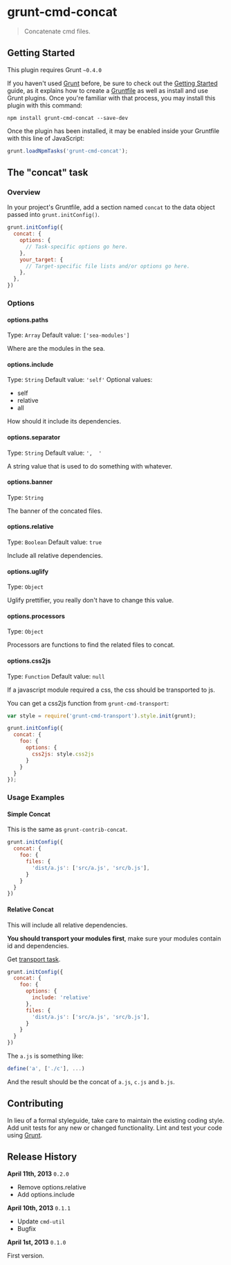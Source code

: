 # grunt-cmd-concat

> Concatenate cmd files.

## Getting Started
This plugin requires Grunt `~0.4.0`

If you haven't used [Grunt](http://gruntjs.com/) before, be sure to check out the [Getting Started](http://gruntjs.com/getting-started) guide, as it explains how to create a [Gruntfile](http://gruntjs.com/sample-gruntfile) as well as install and use Grunt plugins. Once you're familiar with that process, you may install this plugin with this command:

```shell
npm install grunt-cmd-concat --save-dev
```

Once the plugin has been installed, it may be enabled inside your Gruntfile with this line of JavaScript:

```js
grunt.loadNpmTasks('grunt-cmd-concat');
```

## The "concat" task

### Overview
In your project's Gruntfile, add a section named `concat` to the data object passed into `grunt.initConfig()`.

```js
grunt.initConfig({
  concat: {
    options: {
      // Task-specific options go here.
    },
    your_target: {
      // Target-specific file lists and/or options go here.
    },
  },
})
```

### Options

#### options.paths

Type: `Array`
Default value: `['sea-modules']`

Where are the modules in the sea.


#### options.include

Type: `String`
Default value: `'self'`
Optional values:

- self
- relative
- all

How should it include its dependencies.

#### options.separator

Type: `String`
Default value: `',  '`

A string value that is used to do something with whatever.

#### options.banner

Type: `String`

The banner of the concated files.

#### options.relative

Type: `Boolean`
Default value: `true`

Include all relative dependencies.

#### options.uglify

Type: `Object`

Uglify prettifier, you really don't have to change this value.

#### options.processors

Type: `Object`

Processors are functions to find the related files to concat.


#### options.css2js

Type: `Function`
Default value: `null`

If a javascript module required a css, the css should be transported to js.

You can get a css2js function from `grunt-cmd-transport`:

```js
var style = require('grunt-cmd-transport').style.init(grunt);

grunt.initConfig({
  concat: {
    foo: {
      options: {
        css2js: style.css2js
      }
    }
  }
});
```


### Usage Examples

#### Simple Concat

This is the same as `grunt-contrib-concat`.

```js
grunt.initConfig({
  concat: {
    foo: {
      files: {
        'dist/a.js': ['src/a.js', 'src/b.js'],
      }
    }
  }
})
```

#### Relative Concat

This will include all relative dependencies.

**You should transport your modules first**, make sure your modules contain id and dependencies.

Get [transport task](https://github.com/spmjs/grunt-cmd-transport).

```js
grunt.initConfig({
  concat: {
    foo: {
      options: {
        include: 'relative'
      },
      files: {
        'dist/a.js': ['src/a.js', 'src/b.js'],
      }
    }
  }
})
```

The `a.js` is something like:

```js
define('a', ['./c'], ...)
```

And the result should be the concat of `a.js`, `c.js` and `b.js`.

## Contributing

In lieu of a formal styleguide, take care to maintain the existing coding style. Add unit tests for any new or changed functionality. Lint and test your code using [Grunt](http://gruntjs.com/).

## Release History

**April 11th, 2013** `0.2.0`

- Remove options.relative
- Add options.include

**April 10th, 2013** `0.1.1`

- Update `cmd-util`
- Bugfix

**April 1st, 2013** `0.1.0`

First version.
